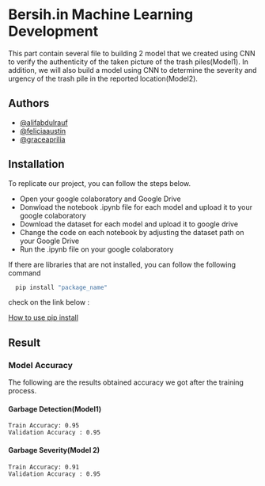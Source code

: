 
# Bersih.in Machine Learning Development

This part contain several file to building 2 model that we created using CNN to verify the authenticity of the taken picture of the trash piles(Model1). In addition, we will also build a model using CNN to determine the severity and urgency of the trash pile in the reported location(Model2).


## Authors

- [@alifabdulrauf](https://github.com/AlifAbdulRauf)
- [@feliciaaustin](https://github.com/Feliciaaustin)
- [@graceaprilia](https://github.com/GraceAprilia)



## Installation

To replicate our project, you can follow the steps below. 

- Open your google colaboratory and Google Drive
- Donwload the notebook .ipynb file for each model and upload it to your google colaboratory 
- Download the dataset for each model and upload it to google drive
-  Change the code on each notebook by adjusting the dataset path on your Google Drive 
- Run the .ipynb file on your google colaboratory

If there are libraries that are not installed, you can follow the following command

```bash
  pip install "package_name"

```
check on the link below :

[How to use pip install](https://pip.pypa.io/en/stable/installation/)

    
## Result 

### Model Accuracy

The following are the results obtained accuracy we got after the training process.

#### Garbage Detection(Model1)
```plaintext
Train Accuracy: 0.95
Validation Accuracy : 0.95
``` 

#### Garbage Severity(Model 2)
```plaintext
Train Accuracy: 0.91
Validation Accuracy : 0.95
